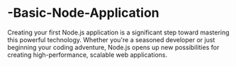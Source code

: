 # -Basic-Node-Application
Creating your first Node.js application is a significant step toward mastering this powerful technology. Whether you're a seasoned developer or just beginning your coding adventure, Node.js opens up new possibilities for creating high-performance, scalable web applications.
